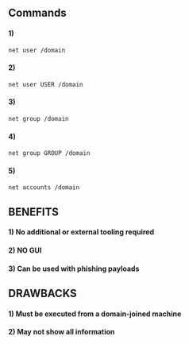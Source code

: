 ## Commands

#### 1) 

    net user /domain

#### 2)

    net user USER /domain

#### 3) 

    net group /domain

#### 4) 

    net group GROUP /domain

#### 5) 

    net accounts /domain

## BENEFITS

#### 1) No additional or external tooling required

#### 2) NO GUI

#### 3) Can be used with phishing payloads

## DRAWBACKS

#### 1) Must be executed from a domain-joined machine

#### 2) May not show all information
